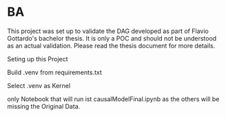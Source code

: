# BA

This project was set up to validate the DAG developed as part of Flavio Gottardo's bachelor thesis. It is only a POC and should not be understood as an actual validation.
Please read the thesis document for more details.

Seting up this Project

Build .venv from requirements.txt

Select .venv as Kernel

only Notebook that will run ist causalModelFinal.ipynb as the others will be missing the Original Data.
